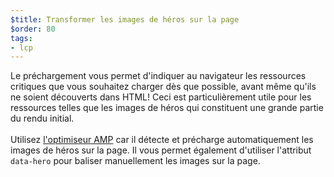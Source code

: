 ```yaml
---
$title: Transformer les images de héros sur la page
$order: 80
tags:
- lcp
---
```


Le préchargement vous permet d'indiquer au navigateur les ressources critiques que vous souhaitez charger dès que possible, avant même qu'ils ne soient découverts dans HTML! Ceci est particulièrement utile pour les ressources telles que les images de héros qui constituent une grande partie du rendu initial.<br><br> Utilisez [l'optimiseur AMP](https://amp.dev/documentation/guides-and-tutorials/optimize-and-measure/amp-optimizer-guide/) car il détecte et précharge automatiquement les images de héros sur la page. Il vous permet également d'utiliser l'attribut `data-hero` pour baliser manuellement les images sur la page.
